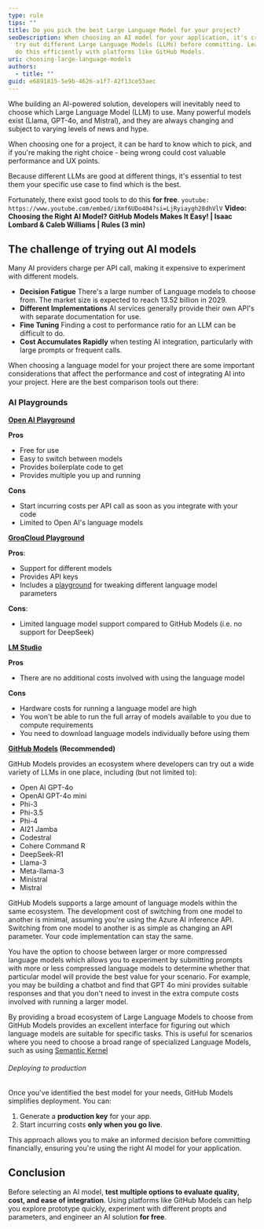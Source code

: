 ```yaml
---
type: rule
tips: ""
title: Do you pick the best Large Language Model for your project?
seoDescription: When choosing an AI model for your application, it's crucial to
  try out different Large Language Models (LLMs) before committing. Learn how to
  do this efficiently with platforms like GitHub Models.
uri: choosing-large-language-models
authors:
  - title: ""
guid: e6891815-5e9b-4626-a1f7-42f13ce53aec
---
```


Whe building an AI-powered solution, developers will inevitably need to choose which Large Language Model (LLM) to use. Many powerful models exist (Llama, GPT-4o, and Mistral), and they are always changing and subject to varying levels of news and hype.

When choosing one for a project, it can be hard to know which to pick, and if you're making the right choice - being wrong could cost valuable performance and UX points.

Because different LLMs are good at different things, it's essential to test them your specific use case to find which is the best.

Fortunately, there exist good tools to do this **for free**.
`youtube: https://www.youtube.com/embed/iXmf6UDo404?si=LjRyiaygh28dhVlV`
**Video: Choosing the Right AI Model? GitHub Models Makes It Easy! | Isaac Lombard & Caleb Williams | Rules
 (3 min)**



<!--endintro-->

## The challenge of trying out AI models

Many AI providers charge per API call, making it expensive to experiment with different models.

* **Decision Fatigue** There's  a large number of Language models to choose from. The market size is expected to reach 13.52 billion in 2029.
* **Different Implementations** AI services generally provide their own API's with separate documentation for use.
* **Fine Tuning** Finding a cost to performance ratio for an LLM can be difficult to do. 
* **Cost Accumulates Rapidly** when testing AI integration, particularly with large prompts or frequent calls.

When choosing a language model for your project there are some important considerations that affect the performance and cost of integrating AI into your project. Here are the best comparison tools out there:

### AI Playgrounds

**[Open AI Playground](https://platform.openai.com/playground/chat?models=gpt-4o)**

**Pros**

* Free for use
* Easy to switch between models
* Provides boilerplate code to get 
* Provides multiple 
  you up and running

**Cons**

* Start incurring costs per API call as soon as you integrate with your code
* Limited to Open AI's language models

**[GroqCloud Playground](https://console.groq.com/playground)**

**Pros**: 

* Support for different models
* Provides API keys
* Includes a [playground](https://console.groq.com/playground) for tweaking different language  model parameters 

**Cons**:

* Limited language model support compared to GitHub Models (i.e. no support for DeepSeek)

**[LM Studio](https://lmstudio.ai/)**

**Pros**

* There are no additional costs involved with using the language model

**Cons**

* Hardware costs for running a language model are high 
* You won't be able to run the full array of models available to you due to compute requirements
* You need to download language models individually before using them

**[GitHub Models](https://github.com/marketplace/models/) (Recommended)**

GitHub Models provides an ecosystem where developers can try out a wide variety of LLMs in one place, including (but not limited to):

* Open AI GPT-4o
* OpenAI GPT-4o mini
* Phi-3
* Phi-3.5
* Phi-4
* AI21 Jamba
* Codestral
* Cohere Command R
* DeepSeek-R1
* Llama-3
* Meta-llama-3
* Ministral
* Mistral

GitHub Models supports a large amount of language models within the same ecosystem. The development cost of switching from one model to another is minimal, assuming you're using the Azure AI inference API. Switching from one model to another is as simple as changing an API parameter. Your code implementation can stay the same.

You have the option to choose between larger or more compressed language models which allows you to experiment by submitting prompts with more or less compressed language models to determine whether that particular model will provide the best value for your scenario. For example, you may be building a chatbot and find that GPT 4o mini provides suitable responses and that you don't need to invest in the extra compute costs involved with running a larger model.

By providing a broad ecosystem of Large Language Models to choose from GitHub Models provides an excellent interface for figuring out which language models are suitable for specific tasks. This is useful for scenarios where you need to choose a broad range of specialized Language Models, such as using [Semantic Kernel](https://www.ssw.com.au/rules/use-semantic-kernel/)

###### Deploying to production

Once you've identified the best model for your needs, GitHub Models simplifies deployment. You can:

1. Generate a **production key** for your app.
2. Start incurring costs **only when you go live**.

This approach allows you to make an informed decision before committing financially, ensuring you're using the right AI model for your application.

## Conclusion

Before selecting an AI model, **test multiple options to evaluate quality, cost, and ease of integration**. Using platforms like GitHub Models can help you explore prototype quickly, experiment with different propts and parameters, and engineer an AI solution **for free**.
